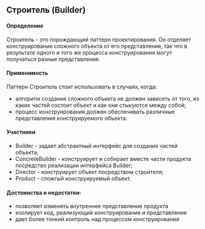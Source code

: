 ## Строитель (Builder)

#### Определение
Строитель - это порождающий паттерн проектирования. 
Он отделяет конструирование сложного объекта от его представления, 
так что в результате одного и того же процесса конструирования могут 
получаться разные представления.

#### Применимость
Паттерн Строитель стоит использовать в случаях, когда:
- алгоритм создания сложного объекта не должен зависеть от того, 
из каких частей состоит объект и как они стыкуются между собой;
- процесс конструирования должен обеспечивать различные представления 
конструируемого объекта.

#### Участники
- Builder - задает абстрактный интерфейс для создания частей объекта;
- ConcreteBuilder - конструирует и собирает вместе части продукта посредство реализации интерфейса Builder;
- Director - конструирует объект посредством строителя;
- Product - сложгый конструируемый объект.

#### Достоинства и недостатки:
- позволяет изменять внутреннее представление продукта
- изолирует код, реализующий конструирование и представление
- дает более тонкий контроль над процессом конструирования

